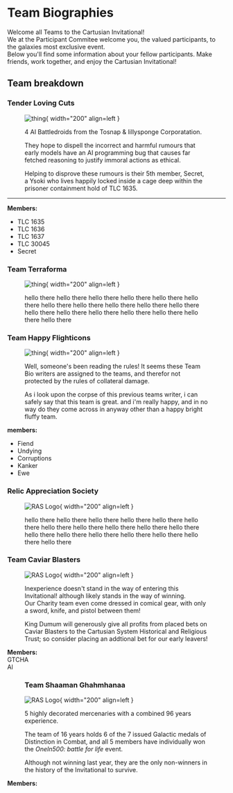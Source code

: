 # Team Biographies

Welcome all Teams to the Cartusian Invitational!  
We at the Participant Commitee welcome you, the valued participants, to the galaxies most exclusive event.  
Below you'll find some information about your fellow participants. Make friends, work together, and enjoy the Cartusian Invitational!


## Team breakdown

### Tender Loving Cuts

<figure markdown class="handout">

![thing](../../../resources/images/teams/battledroids/icon_battledroids.png){ width="200" align=left }

4 AI Battledroids from the Tosnap & lillysponge Corporatation.  

They hope to dispell the incorrect and harmful rumours that early models have an AI programming bug that causes far fetched reasoning to justify immoral actions as ethical.  

Helping to disprove these rumours is their 5th member, Secret, a Ysoki who lives happily locked inside a cage deep within the prisoner containment hold of TLC 1635.
</figure>

---

**Members:**  

- TLC 1635  
- TLC 1636  
- TLC 1637  
- TLC 30045  
- Secret  

### Team Terraforma

<figure markdown class="handout">

![thing](../../../resources/images/teams/terraforma/icon_terraforma.png){ width="200" align=left }

hello there hello there hello there hello there hello there hello there  hello there hello there hello there hello there hello there hello there hello there hello there hello there hello there hello there hello there

</figure>

### Team Happy Flighticons

<figure markdown class="handout">

![thing](../../../resources/images/teams/flighticorns/icon_flighticorns.png){ width="200" align=left }

Well, someone's been reading the rules! It seems these Team Bio writers are assigned to the teams, and therefor not protected by the rules of collateral damage.  

As i look upon the corpse of this previous teams writer, i can safely say that this team is great. and i'm really happy, and in no way do they come across in anyway other than a happy bright fluffy team.

</figure>

**members:**  

- Fiend  
- Undying  
- Corruptions  
- Kanker  
- Ewe  

### Relic Appreciation Society

<figure markdown class="handout">

![RAS Logo](../../../resources/images/teams/){ width="200" align=left }

hello there hello there hello there hello there hello there hello there  hello there hello there hello there hello there hello there hello there hello there hello there hello there hello there hello there hello there

</figure>

### Team Caviar Blasters

<figure markdown class="handout">

![RAS Logo](../../resources/images/teams/caviar_blasters/icon_caviar_blasters.png){ width="200" align=left }

Inexperience doesn't stand in the way of entering this Invitational! although likely stands in the way of winning.  
Our Charity team even come dressed in comical gear, with only a sword, knife, and pistol between them!

King Dumum will generously give all profits from placed bets on Caviar Blasters to the Cartusian System Historical and Religious Trust; so consider placing an addtional bet for our early leavers!

</figure>

**Members:**  
GTCHA  
Al  


<figure markdown class="handout">

### Team Shaaman Ghahmhanaa

![RAS Logo](../../resources/images/teams/Mercs/icon_mercs.png){ width="200" align=left }

5 highly decorated mercenaries with a combined 96 years experience.  

The team of 16 years holds 6 of the 7 issued Galactic medals of Distinction in Combat, and all 5 members have individually won the *OneIn500: battle for life* event.  

Although not winning last year, they are the only non-winners in the history of the Invitational to survive.

</figure>

**Members:**
